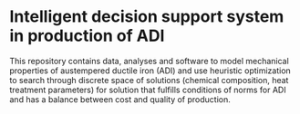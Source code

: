 # Intelligent decision support system in production of ADI
This repository contains data, analyses and software to model mechanical properties of austempered ductile iron (ADI) and use heuristic optimization to search through discrete space of solutions (chemical composition, heat treatment parameters) for solution that fulfills conditions of norms for ADI and has a balance between cost and quality of production.
